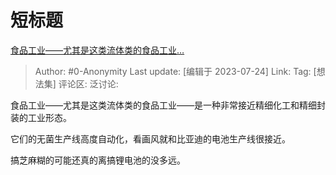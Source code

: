 # 短标题
[食品工业——尤其是这类流体类的食品工业…](https://www.zhihu.com/pin/1666843819067547649)

> Author: #0-Anonymity
> Last update: [编辑于 2023-07-24]
> Link:
> Tag: [想法集]
> 评论区:
> 泛讨论:

食品工业——尤其是这类流体类的食品工业——是一种非常接近精细化工和精细封装的工业形态。

它们的无菌生产线高度自动化，看画风就和比亚迪的电池生产线很接近。

搞芝麻糊的可能还真的离搞锂电池的没多远。
